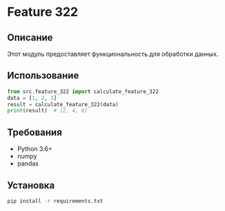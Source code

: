 # Feature 322
## Описание
Этот модуль предоставляет функциональность для обработки данных.
## Использование
```python
from src.feature_322 import calculate_feature_322
data = [1, 2, 3]
result = calculate_feature_322(data)
print(result)  # [2, 4, 6]
```
## Требования
- Python 3.6+
- numpy
- pandas
## Установка
```bash
pip install -r requirements.txt
```